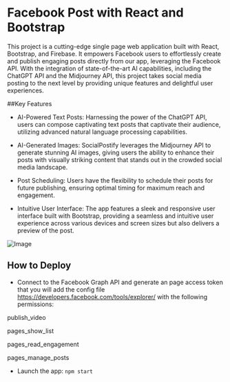 # Facebook Post with React and Bootstrap 

This project is a cutting-edge single page web application built with React, Bootstrap, and Firebase. It empowers Facebook users to effortlessly create and publish engaging posts directly from our app, leveraging the Facebook API. With the integration of state-of-the-art AI capabilities, including the ChatGPT API and the Midjourney API, this project takes social media posting to the next level by providing unique features and delightful user experiences.

##Key Features

- AI-Powered Text Posts: Harnessing the power of the ChatGPT API, users can compose captivating text posts that captivate their audience, utilizing advanced natural language processing capabilities.
  
- AI-Generated Images: SocialPostify leverages the Midjourney API to generate stunning AI images, giving users the ability to enhance their posts with visually striking content that stands out in the crowded social media landscape.
  
- Post Scheduling: Users have the flexibility to schedule their posts for future publishing, ensuring optimal timing for maximum reach and engagement.
  
- Intuitive User Interface: The app features a sleek and responsive user interface built with Bootstrap, providing a seamless and intuitive user experience across various devices and screen sizes but also delivers a preview of the post.

![Image](https://firebasestorage.googleapis.com/v0/b/postimagehandling.appspot.com/o/images%2FCapture.PNG?alt=media&token=b8c637a5-342f-413b-8e89-63c6ce5d32b8)

## How to Deploy 

- Connect to the Facebook Graph API and generate an page access token that you will add the config file https://developers.facebook.com/tools/explorer/ with the following permissions:

publish_video

pages_show_list

pages_read_engagement

pages_manage_posts

- Launch the app: `npm start`


